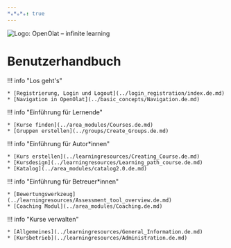 ```yaml
---
ᴴₒᴴₒᴴₒ: true
---
```

![Logo: OpenOlat – infinite learning](../../../assets/OpenOlat_Logo_claim_RGB.png)

# Benutzerhandbuch

!!! info "Los geht's"

	* [Registrierung, Login und Logout](../login_registration/index.de.md)
	* [Navigation in OpenOlat](../basic_concepts/Navigation.de.md)

!!! info "Einführung für Lernende"

	* [Kurse finden](../area_modules/Courses.de.md)
	* [Gruppen erstellen](../groups/Create_Groups.de.md)

!!! info  "Einführung für Autor*innen"

	* [Kurs erstellen](../learningresources/Creating_Course.de.md)
	* [Kursdesign](../learningresources/Learning_path_course.de.md)
	* [Katalog](../area_modules/catalog2.0.de.md)

!!! info  "Einführung für Betreuer*innen"

	* [Bewertungswerkzeug](../learningresources/Assessment_tool_overview.de.md)
	* [Coaching Modul](../area_modules/Coaching.de.md)

!!! info  "Kurse verwalten"

	* [Allgemeines](../learningresources/General_Information.de.md)
	* [Kursbetrieb](../learningresources/Administration.de.md)	